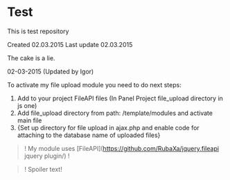 # Test
This is test repository

Created 02.03.2015
Last update 02.03.2015

<spoiler>
The cake is a lie.
</spoiler>

02-03-2015 (Updated  by Igor)

To activate my file upload module you need to do next steps:
1) Add to your project FileAPI files (In Panel Project file_upload directory in js one)
2) Add file_upload directory from path: /template/modules and activate main file
3) {Set up directory for file upload in ajax.php and enable code for attaching to the database name of uploaded files}

>! My module uses [FileAPI](https://github.com/RubaXa/jquery.fileapi jquery plugin/) !

>! Spoiler text!
